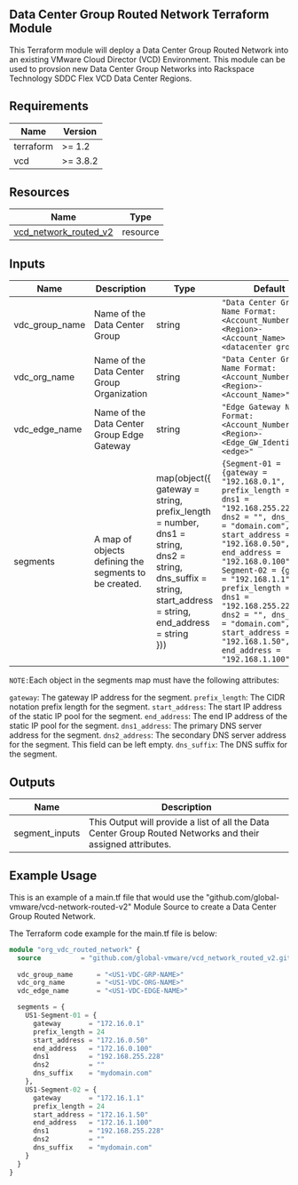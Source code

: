 ## Data Center Group Routed Network Terraform Module
This Terraform module will deploy a Data Center Group Routed Network into an existing VMware Cloud Director (VCD) Environment.  This module can be used to provsion new Data Center Group Networks into Rackspace Technology SDDC Flex VCD Data Center Regions.

## Requirements

| Name | Version |
|------|---------|
| terraform | >= 1.2 |
| vcd | >= 3.8.2 |

## Resources

| Name | Type |
|------|------|
| [vcd_network_routed_v2](https://registry.terraform.io/providers/vmware/vcd/3.8.2/docs/resources/network_routed_v2) | resource |

## Inputs

| Name | Description | Type | Default | Required |
|------|-------------|------|---------|----------|
| vdc_group_name | Name of the Data Center Group | string | `"Data Center Group Name Format: <Account_Number>-<Region>-<Account_Name> <datacenter group>"` | yes |
| vdc_org_name | Name of the Data Center Group Organization | string | `"Data Center Group Name Format: <Account_Number>-<Region>-<Account_Name>"` | yes |
| vdc_edge_name | Name of the Data Center Group Edge Gateway | string | `"Edge Gateway Name Format: <Account_Number>-<Region>-<Edge_GW_Identifier>-<edge>"` | yes |
| segments | A map of objects defining the segments to be created. | map(object({<br>  gateway = string,<br>  prefix_length = number,<br>  dns1 = string,<br>  dns2 = string,<br>  dns_suffix = string,<br>  start_address = string,<br>  end_address = string<br>})) | `{Segment-01 = {gateway = "192.168.0.1", prefix_length = 24, dns1 = "192.168.255.228", dns2 = "", dns_suffix = "domain.com", start_address = "192.168.0.50", end_address = "192.168.0.100"}, Segment-02 = {gateway = "192.168.1.1", prefix_length = 24, dns1 = "192.168.255.228", dns2 = "", dns_suffix = "domain.com", start_address = "192.168.1.50", end_address = "192.168.1.100"}}` | no |


`NOTE:`Each object in the segments map must have the following attributes:

`gateway`: The gateway IP address for the segment.
`prefix_length`: The CIDR notation prefix length for the segment.
`start_address`: The start IP address of the static IP pool for the segment.
`end_address`: The end IP address of the static IP pool for the segment.
`dns1_address`: The primary DNS server address for the segment.
`dns2_address`: The secondary DNS server address for the segment. This field can be left empty.
`dns_suffix`: The DNS suffix for the segment.

## Outputs

| Name | Description |
|------|-------------|
| segment_inputs | This Output will provide a list of all the Data Center Group Routed Networks and their assigned attributes.


## Example Usage
This is an example of a main.tf file that would use the "github.com/global-vmware/vcd-network-routed-v2" Module Source to create a Data Center Group Routed Network.

The Terraform code example for the main.tf file is below:

```terraform
module "org_vdc_routed_network" {
  source          = "github.com/global-vmware/vcd_network_routed_v2.git?ref=v1.2.0"
  
  vdc_group_name      = "<US1-VDC-GRP-NAME>"
  vdc_org_name        = "<US1-VDC-ORG-NAME>"
  vdc_edge_name       = "<US1-VDC-EDGE-NAME>"

  segments = {
    US1-Segment-01 = {
      gateway       = "172.16.0.1"
      prefix_length = 24
      start_address = "172.16.0.50"
      end_address   = "172.16.0.100"
      dns1          = "192.168.255.228"
      dns2          = ""
      dns_suffix    = "mydomain.com"
    },
    US1-Segment-02 = {
      gateway       = "172.16.1.1"
      prefix_length = 24
      start_address = "172.16.1.50"
      end_address   = "172.16.1.100"
      dns1          = "192.168.255.228"
      dns2          = ""
      dns_suffix    = "mydomain.com"
    }
  }
}
```